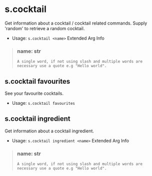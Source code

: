 # s.cocktail
Get information about a cocktail / cocktail related commands. Supply 'random' to retrieve a random cocktail.<br/>
 - Usage: `s.cocktail <name>`
Extended Arg Info
> ### name: str
> ```
> A single word, if not using slash and multiple words are necessary use a quote e.g "Hello world".
> ```
## s.cocktail favourites
See your favourite cocktails.<br/>
 - Usage: `s.cocktail favourites`
## s.cocktail ingredient
Get information about a cocktail ingredient.<br/>
 - Usage: `s.cocktail ingredient <name>`
Extended Arg Info
> ### name: str
> ```
> A single word, if not using slash and multiple words are necessary use a quote e.g "Hello world".
> ```
